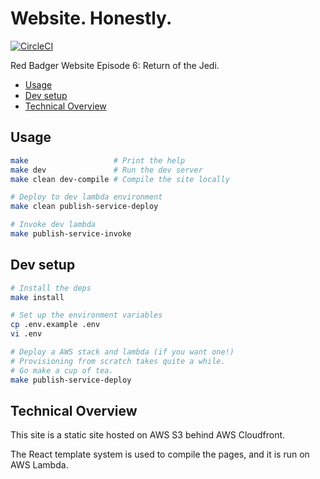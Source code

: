 Website. Honestly.
==================

[![CircleCI](https://circleci.com/gh/redbadger/website-honestly.svg?style=shield)](https://circleci.com/gh/redbadger/website-honestly)

Red Badger Website Episode 6: Return of the Jedi.

* [Usage](#usage)
* [Dev setup](#dev-setup)
* [Technical Overview](#technical-overview)


## Usage

```sh
make                   # Print the help
make dev               # Run the dev server
make clean dev-compile # Compile the site locally

# Deploy to dev lambda environment
make clean publish-service-deploy

# Invoke dev lambda
make publish-service-invoke
```


## Dev setup

```sh
# Install the deps
make install

# Set up the environment variables
cp .env.example .env
vi .env

# Deploy a AWS stack and lambda (if you want one!)
# Provisioning from scratch takes quite a while.
# Go make a cup of tea.
make publish-service-deploy
```

## Technical Overview

This site is a static site hosted on AWS S3 behind AWS Cloudfront.

The React template system is used to compile the pages, and it is run on AWS
Lambda.
